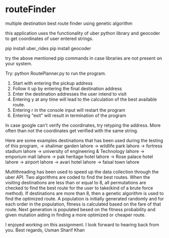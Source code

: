 # routeFinder
multiple destination best route finder using genetic algorithm

this application uses the functionality of uber python library and geocoder to get coordinates of user entered strings.

pip install uber_rides
pip install geocoder

try the above mentioned pip commands in case libraries are not present on your system.

Try: python RoutePlanner.py to  run the program.

1) Start with entering the pickup address
2) Follow it up by entering the final destination address
3) Enter the destination addresses the user intend to visit
4) Entering y at any time will lead to the calculation of the best available route.
5) Entering r in the console input will restart the program
6) Entering "exit" will result in termination of the program

In case google can't verify the coordinates, try retyping the address. More often than not the coordinates get verified with the same string.

Here are some examples destinations that has been used during the testing of this program, 
-> shalimar garden lahore
-> wildlife park lahore
-> fortress stadium lahore
-> university of engineering & Technology lahore
-> emporium mall lahore
-> pak heritage hotel lahore
-> Rose palace hotel lahore
-> airport lahore
-> avari hotel lahore
-> faisal town lahore

Multithreading has been used to speed up the data collection through the uber API. Two algorithms are coded to find the best routes. When the visiting destinations are less than or equal to 8, all permutations are checked to find the best route for the user to take(kind of a brute force method). If destinations are more than 8, then a genetic algorithm is used to find the optimized route. A population is initially generated randomly and for each order in the population, fitness is calculated based on the fare of that route. Next generation is populated besed on the fitness probability and given mutation aiding in finding a more optimized or cheaper route. 

I enjoyed working on this assignment. I look forward to hearing back from you.
Best regards,
Usman Sharif Khan
